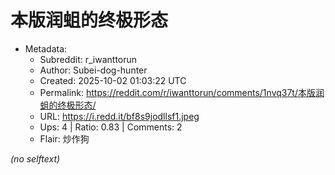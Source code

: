 # 本版润蛆的终极形态

- Metadata:
  - Subreddit: r_iwanttorun
  - Author: Subei-dog-hunter
  - Created: 2025-10-02 01:03:22 UTC
  - Permalink: https://reddit.com/r/iwanttorun/comments/1nvq37t/本版润蛆的终极形态/
  - URL: https://i.redd.it/bf8s9jodllsf1.jpeg
  - Ups: 4 | Ratio: 0.83 | Comments: 2
  - Flair: 炒作狗

_(no selftext)_

